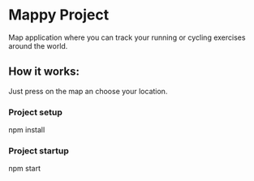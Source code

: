# Mappy Project

Map application where you can track your running or cycling exercises around the world.

## How it works:

Just press on the map an choose your location.

### Project setup <br>
npm install

### Project startup <br>
npm start


